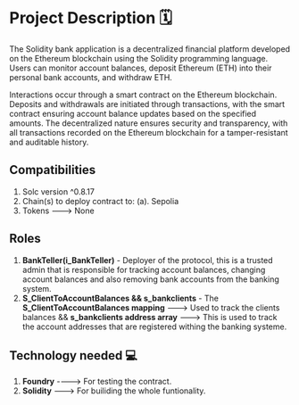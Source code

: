 # Project Description 🗓

The Solidity bank application is a decentralized financial platform developed on the Ethereum blockchain using the Solidity programming language. Users can monitor account balances, deposit Ethereum (ETH) into their personal bank accounts, and withdraw ETH. 

Interactions occur through a smart contract on the Ethereum blockchain. Deposits and withdrawals are initiated through transactions, with the smart contract ensuring account balance updates based on the specified amounts. The decentralized nature ensures security and transparency, with all transactions recorded on the Ethereum blockchain for a tamper-resistant and auditable history. 



## Compatibilities

1. Solc version ^0.8.17
2. Chain(s) to deploy contract to:
    (a). Sepolia
3. Tokens ---> None

## Roles 

1. **BankTeller(i_BankTeller)** - Deployer of the protocol, this is a trusted admin that is responsible for tracking account balances, changing account balances and also removing bank accounts from the banking system.
2. **S_ClientToAccountBalances &&  s_bankclients** - The **S_ClientToAccountBalances mapping** ---> Used to track the clients balances && **s_bankclients address array** ---> This is used to track the account addresses that are registered withing the banking systeme.


## Technology needed 💻
1. **Foundry** ----> For testing the contract.
2. **Solidity** ---> For builiding the whole funtionality.